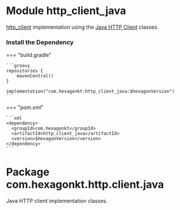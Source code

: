 
# Module http_client_java
[http_client] implementation using the [Java HTTP Client] classes.

[http_client]: http_client
[Java HTTP Client]: https://docs.oracle.com/en/java/javase/21/docs/api/java.net.http/java/net/http/HttpClient.html

### Install the Dependency

=== "build.gradle"

    ```groovy
    repositories {
        mavenCentral()
    }

    implementation("com.hexagonkt:http_client_java:$hexagonVersion")
    ```

=== "pom.xml"

    ```xml
    <dependency>
      <groupId>com.hexagonkt</groupId>
      <artifactId>http_client_java</artifactId>
      <version>$hexagonVersion</version>
    </dependency>
    ```

# Package com.hexagonkt.http.client.java
Java HTTP client implementation classes.
